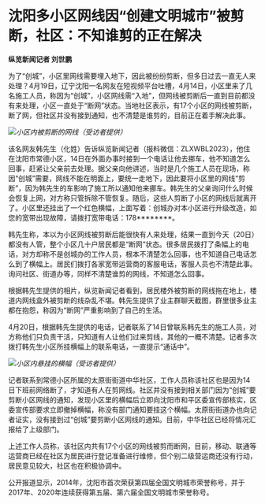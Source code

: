 # 沈阳多小区网线因“创建文明城市”被剪断，社区：不知谁剪的正在解决

**纵览新闻记者 刘世鹏**

为了“创城”，小区里网线需要埋入地下，因此被纷纷剪断，但多日过去一直无人来处理？4月19日，辽宁沈阳一名网友在短视频平台吐槽，4月14日，小区里来了几名施工人员，称因为“创城”，小区网线需“入地”，但网线被剪断后一直到目前都没有来处理，小区一直处于“断网”状态。当地社区表示，有17个小区的网线被剪断，断了网，但社区并没有接到通知，也不清楚是谁剪的，目前正在着手解决此事。

![](https://inews.gtimg.com/om_bt/Or3SPISBmIGeKrVAVPS1vPQ3hRqRbkyqqTVCdCjooFaHIAA/1000)_小区内被剪断的网线（受访者提供）_

该名网友韩先生（化姓）告诉纵览新闻记者（报料微信：ZLXWBL2023），他住在沈阳市常德小区，14日在外面办事时接到一个电话让他去挪车，他不知道怎么回事，赶紧让父亲前去处理。据父亲向他讲述，当时是几个施工人员在现场，称因“创城”需要，网线不能在明面上，要统一走地下，因此要将小区里的网线“剪断”，因为韩先生的车影响了施工所以通知他来挪车。韩先生的父亲询问什么时候会恢复上网，对方称只管拆除不管恢复。随后，这些人剪断了小区的网线后就离开了。小区里还挂出了一个红色横幅，上面写着：创城办对本小区进行升级改造，如您的宽带出现故障，请拨打宽带电话：178********。

韩先生称，本以为小区网线被剪断后能很快有人来处理，结果一直到今天（20日）都没有人管，整个小区几十户居民都是“断网”状态。很多居民拨打了条幅上的电话，对方却称不是创城办的工作人员，根本不清楚怎么回事，也不知道自己电话怎么到了横幅上。居民们拨打各家宽带运营商的客服电话，客服人员也不清楚此事。询问社区、街道办等，同样不清楚谁剪的网线，不知道怎么回事。

根据韩先生提供的相片，纵览新闻记者看到，居民楼外被剪断的网线拖在地上，楼道内网线盒外被剪断的线杂乱不堪。韩先生提供了业主群聊天截图，群里很多业主都在抱怨，称因为“断网”严重影响到了自己的生活。

4月20日，根据韩先生提供的电话，记者联系了14日曾联系韩先生的施工人员，对方称他们只负责干活，只知道有人让他们过来剪线，其他的一概不清楚。记者多次拨打韩先生小区所挂横幅上的联系电话，一直提示“通话中”。

![](https://inews.gtimg.com/om_bt/OERhqMTOi9e1pw4nBCMP0vNXJGGAayloLKIs6VKWm6ojcAA/1000)_小区内悬挂的横幅（受访者提供）_

记者联系到常德小区所属的太原街街道中华社区，工作人员称该社区也是因为14日下班前网络断了，才知道有人在剪网线。社区并没有接到相关部门因为“创城”要剪断小区网线的通知，发现小区里的横幅后立即向沈阳市和平区委宣传部核实，区委宣传部要求立即撤掉横幅，称没有部门通知要挂这个横幅。太原街街道办也向记者证实，没有接到过“创城”要剪断小区网线的通知。目前，中华社区已经将情况汇报给了上级部门。

上述工作人员称，该社区内共有17个小区的网线被剪而断网，目前，移动、联通等运营商已经在社区为居民进行登记准备进行维修，但个别二级营运商还没有行动，居民意见较大，社区也在积极协调中。

公开报道显示，2014年，沈阳市首次荣获第四届全国文明城市荣誉称号，并于2017年、2020年连续获得第五届、第六届全国文明城市荣誉称号。

